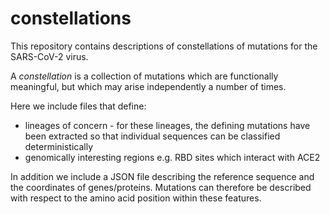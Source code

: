 # constellations

This repository contains descriptions of constellations of mutations for the SARS-CoV-2 virus. 

A *constellation* is a collection of mutations which are functionally meaningful, but which may arise independently a number of times.

Here we include files that define:

- lineages of concern - for these lineages, the defining mutations have been extracted so that individual sequences can be classified deterministically
- genomically interesting regions e.g. RBD sites which interact with ACE2

In addition we include a JSON file describing the reference sequence and the coordinates of genes/proteins. Mutations can therefore be described with respect to the amino acid position within these features.
